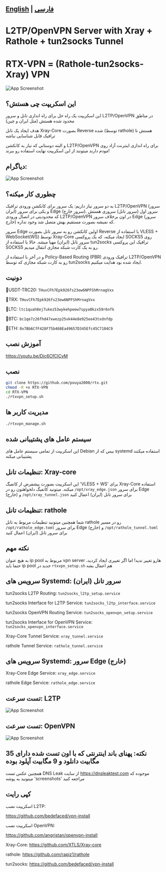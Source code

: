 ## [English](/README.md) | [فارسی](/README_fa.md)
# L2TP/OpenVPN Server with Xray + Rathole + tun2socks Tunnel
# RTX-VPN = (Rathole-tun2socks-Xray) VPN
![App Screenshot](https://github.com/pouya2000/rtx/screenshots/menu.png)
## این اسکریپت چی هستش؟

این اسکریپت یک راه حل برای راه اندازی تانل و سرور L2TP/OpenVPN در مناطق محدود شده هستش (مثل ایران و چین)

هدف ایجاد یک تانل Xray-Core بصورت Reverse شده (توسط rathole) هستش تا ترافیک قابل شناسایی نباشه

و البته دوستانی که نیاز به کانکشن L2TP/OpenVPN برای راه اندازی اینترنت آزاد روی مودم دارند میتونند از این اسکریپت نهایت استفاده رو ببرند!

## دیاگرام:
![App Screenshot](https://github.com/pouya2000/rtx/diagram.PNG)

## چطوری کار میکنه؟
به دو سرور نیاز داریم: یک سرور برای کانکشن ورودی ترافیک L2TP/OpenVPN (سرور ایران) و یکی برای سرور Edge (سرور خارج). سرور اول (سرور تانل) سروری هستش که محدودیتی در اتصال ورودی L2TP/OpenVPN در اون برخلاف سرور Edge (سرور خارج) که نمیشه بصورت مستقیم بهش متصل شد وجود نداره.

سرور Edge اولین کانکشن رو به سرور تانل بصورت Reverse با استفاده از VLESS + WebSocket(WS) توسط Xray-Core ایجاد میکنه، که یک پروکسی SOCKS5 روی سرور تانل (ایران) مهیا میشه. حالا با استفاده از tun2socks ترافیک این پروکسی SOCKS5 رو به یک کارت شبکه مجازی انتقال میدیم.

و در آخر با استفاده از Policy-Based Routing (PBR) ترافیک ورودی L2TP/OpenVPN رو به کارت شبکه مجازی که توسط tun2socks ایجاد شده بود هدایت میکنیم.

## دونیت
🔹USDT-TRC20: ```THuvCFh7Epk926fs23ew6NPFShMrnagVxx```

🔹TRX: ```THuvCFh7Epk926fs23ew6NPFShMrnagVxx```

🔹LTC: ```ltc1quah8ej7ukez53wykehpeew7spya0kzx59r6nfk```

🔹BTC: ```bc1qe7z26fhd47xwezp25vk44e8e925ee43txdnfdp```

🔹ETH: ```0x7Bb6CfF428F75b468Ea49657D345Efc45C7104C9```

## آموزش نصب
https://youtu.be/Djc6CfClCvM
## نصب
```bash
git clone https://github.com/pouya2000/rtx.git
chmod -R +x RTX-VPN
cd RTX-VPN
./rtxvpn_setup.sh
```
## مدیریت کاربر ها
```bash
./rtxvpn_manage.sh
```
## سیستم عامل های پشتیبانی شده
این اسکریپت از تمامی سیستم عامل های Debian بیس که از systemd استفاده میکنند پشتیبانی میکنه

## تنظیمات تانل: Xray-core
این اسکریپت بصورت پیشفرض از کانفیگ 'VLESS + WS' برای Xray-Core استفاده میکنه. میتونید کانفیگ دلخواهتون رو در ```/opt/xray_edge.json``` برای سرور Edge (خارج) و ```/opt/xray_tunnel.json``` برای سرور تانل (ایران) اعمال کنید
## تنظیمات تانل: rathole
شما همچنین میتونید تنظیمات مربوط به تانل rathole رو در مسیر ```/opt/rathole_edge.toml``` برای سرور Edge (خارج) و ```/opt/rathole_tunnel.toml``` برای سرور تانل (ایران) اعمال کنید
## نکته مهم
به هیچ عنوان ip pool مربوط به vpn server هارو تغییر ندید! اما اگر تغییری ایجاد کردید، حتما باید ip pool جدید در ```rtxvpn_setup.sh``` هم اعمال بشه

## سرویس های Systemd: سرور تانل (ایران)
tun2socks L2TP Routing: ```tun2socks_l2tp_setup.service```

tun2socks Interface for L2TP Service: ```tun2socks_l2tp_interface.service```

tun2socks OpenVPN Routing Service: ```tun2socks_openvpn_setup.service```

tun2socks Interface for OpenVPN Service: ```tun2socks_openvpn_interface.service```

Xray-Core Tunnel Service: ```xray_tunnel.service```

rathole Tunnel Service: ```rathole_tunnel.service```

## سرویس های Systemd: سرور Edge (خارج)
Xray-Core Edge Service: ```xray_edge.service```

rathole Edge Service: ```rathole_edge.service```

## تست سرعت: L2TP
![App Screenshot](https://github.com/pouya2000/rtx/screenshots/l2tp/speedtest.jpg)
## تست سرعت: OpenVPN
![App Screenshot](https://github.com/pouya2000/rtx/screenshots/openvpn/speedtest.jpg)

## نکته: پهنای باند اینترنتی که با اون تست شده دارای 35 مگابیت دانلود و 9 مگابیت آپلود بوده

همچنین عکس تست DNS Leak از سایت https://dnsleaktest.com موجوده که میتونید به پوشه 'screenshots' مراجعه کنید
## کپی رایت
اسکریپت نصب L2TP:

https://github.com/bedefaced/vpn-install

اسکریپت نصب OpenVPN:

https://github.com/angristan/openvpn-install

Xray-Core: https://github.com/XTLS/Xray-core

rathole: https://github.com/rapiz1/rathole

tun2socks: https://github.com/bedefaced/vpn-install
